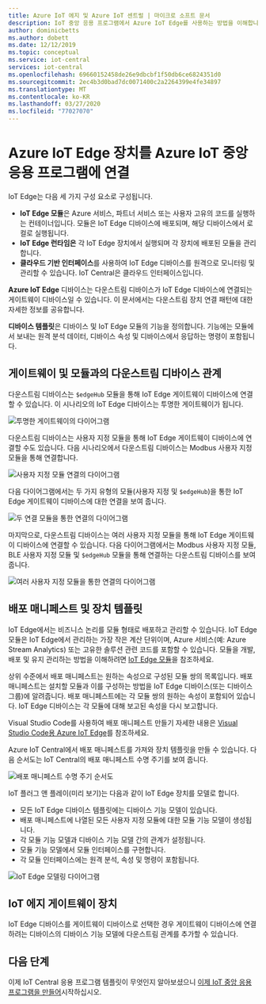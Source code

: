 ```yaml
---
title: Azure IoT 에지 및 Azure IoT 센트럴 | 마이크로 소프트 문서
description: IoT 중앙 응용 프로그램에서 Azure IoT Edge를 사용하는 방법을 이해합니다.
author: dominicbetts
ms.author: dobett
ms.date: 12/12/2019
ms.topic: conceptual
ms.service: iot-central
services: iot-central
ms.openlocfilehash: 69660152458de26e9dbcbf1f50db6ce6824351d0
ms.sourcegitcommit: 2ec4b3d0bad7dc0071400c2a2264399e4fe34897
ms.translationtype: MT
ms.contentlocale: ko-KR
ms.lasthandoff: 03/27/2020
ms.locfileid: "77027070"
---
```

# <a name="connect-azure-iot-edge-devices-to-an-azure-iot-central-application"></a>Azure IoT Edge 장치를 Azure IoT 중앙 응용 프로그램에 연결

IoT Edge는 다음 세 가지 구성 요소로 구성됩니다.

* **IoT Edge 모듈**은 Azure 서비스, 파트너 서비스 또는 사용자 고유의 코드를 실행하는 컨테이너입니다. 모듈은 IoT Edge 디바이스에 배포되며, 해당 디바이스에서 로컬로 실행됩니다.
* **IoT Edge 런타임은** 각 IoT Edge 장치에서 실행되며 각 장치에 배포된 모듈을 관리합니다.
* **클라우드 기반 인터페이스**를 사용하여 IoT Edge 디바이스를 원격으로 모니터링 및 관리할 수 있습니다. IoT Central은 클라우드 인터페이스입니다.

**Azure IoT Edge** 디바이스는 다운스트림 디바이스가 IoT Edge 디바이스에 연결되는 게이트웨이 디바이스일 수 있습니다. 이 문서에서는 다운스트림 장치 연결 패턴에 대한 자세한 정보를 공유합니다.

**디바이스 템플릿**은 디바이스 및 IoT Edge 모듈의 기능을 정의합니다. 기능에는 모듈에서 보내는 원격 분석 데이터, 디바이스 속성 및 디바이스에서 응답하는 명령이 포함됩니다.

## <a name="downstream-device-relationships-with-a-gateway-and-modules"></a>게이트웨이 및 모듈과의 다운스트림 디바이스 관계

다운스트림 디바이스는 `$edgeHub` 모듈을 통해 IoT Edge 게이트웨이 디바이스에 연결할 수 있습니다. 이 시나리오의 IoT Edge 디바이스는 투명한 게이트웨이가 됩니다.

![투명한 게이트웨이의 다이어그램](./media/concepts-iot-edge/gateway-transparent.png)

다운스트림 디바이스는 사용자 지정 모듈을 통해 IoT Edge 게이트웨이 디바이스에 연결할 수도 있습니다. 다음 시나리오에서 다운스트림 디바이스는 Modbus 사용자 지정 모듈을 통해 연결합니다.

![사용자 지정 모듈 연결의 다이어그램](./media/concepts-iot-edge/gateway-module.png)

다음 다이어그램에서는 두 가지 유형의 모듈(사용자 지정 및 `$edgeHub`)을 통한 IoT Edge 게이트웨이 디바이스에 대한 연결을 보여 줍니다.  

![두 연결 모듈을 통한 연결의 다이어그램](./media/concepts-iot-edge/gateway-module-transparent.png)

마지막으로, 다운스트림 디바이스는 여러 사용자 지정 모듈을 통해 IoT Edge 게이트웨이 디바이스에 연결할 수 있습니다. 다음 다이어그램에서는 Modbus 사용자 지정 모듈, BLE 사용자 지정 모듈 및 `$edgeHub` 모듈을 통해 연결하는 다운스트림 디바이스를 보여 줍니다. 

![여러 사용자 지정 모듈을 통한 연결의 다이어그램](./media/concepts-iot-edge/gateway-module2-transparent.png)

## <a name="deployment-manifests-and-device-templates"></a>배포 매니페스트 및 장치 템플릿

IoT Edge에서는 비즈니스 논리를 모듈 형태로 배포하고 관리할 수 있습니다. IoT Edge 모듈은 IoT Edge에서 관리하는 가장 작은 계산 단위이며, Azure 서비스(예: Azure Stream Analytics) 또는 고유한 솔루션 관련 코드를 포함할 수 있습니다. 모듈을 개발, 배포 및 유지 관리하는 방법을 이해하려면 [IoT Edge 모듈](../../iot-edge/iot-edge-modules.md)을 참조하세요.

상위 수준에서 배포 매니페스트는 원하는 속성으로 구성된 모듈 쌍의 목록입니다. 배포 매니페스트는 설치할 모듈과 이를 구성하는 방법을 IoT Edge 디바이스(또는 디바이스 그룹)에 알려줍니다. 배포 매니페스트에는 각 모듈 쌍의 원하는 속성이 포함되어 있습니다. IoT Edge 디바이스는 각 모듈에 대해 보고된 속성을 다시 보고합니다.

Visual Studio Code를 사용하여 배포 매니페스트 만들기 자세한 내용은 [Visual Studio Code용 Azure IoT Edge](https://marketplace.visualstudio.com/items?itemName=vsciot-vscode.azure-iot-edge)를 참조하세요.

Azure IoT Central에서 배포 매니페스트를 가져와 장치 템플릿을 만들 수 있습니다. 다음 순서도는 IoT Central의 배포 매니페스트 수명 주기를 보여 줍니다.

![배포 매니페스트 수명 주기 순서도](./media/concepts-iot-edge/dmflow.png)

IoT 플러그 앤 플레이(미리 보기)는 다음과 같이 IoT Edge 장치를 모델로 합니다.

* 모든 IoT Edge 디바이스 템플릿에는 디바이스 기능 모델이 있습니다.
* 배포 매니페스트에 나열된 모든 사용자 지정 모듈에 대한 모듈 기능 모델이 생성됩니다.
* 각 모듈 기능 모델과 디바이스 기능 모델 간의 관계가 설정됩니다.
* 모듈 기능 모델에서 모듈 인터페이스를 구현합니다.
* 각 모듈 인터페이스에는 원격 분석, 속성 및 명령이 포함됩니다.

![IoT Edge 모델링 다이어그램](./media/concepts-iot-edge/edgemodelling.png)

## <a name="iot-edge-gateway-devices"></a>IoT 에지 게이트웨이 장치

IoT Edge 디바이스를 게이트웨이 디바이스로 선택한 경우 게이트웨이 디바이스에 연결하려는 디바이스의 디바이스 기능 모델에 다운스트림 관계를 추가할 수 있습니다.

## <a name="next-steps"></a>다음 단계

이제 IoT Central 응용 프로그램 템플릿이 무엇인지 알아보셨으니 [이제 IoT 중앙 응용 프로그램을 만들어](quick-deploy-iot-central.md)시작하십시오.